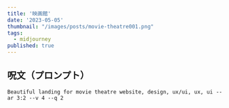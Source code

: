 ```yaml
---
title: '映画館'
date: '2023-05-05'
thumbnail: "/images/posts/movie-theatre001.png"
tags:
  - midjourney
published: true
---
```


## 呪文（プロンプト）
```
Beautiful landing for movie theatre website, design, ux/ui, ux, ui --ar 3:2 --v 4 --q 2
```